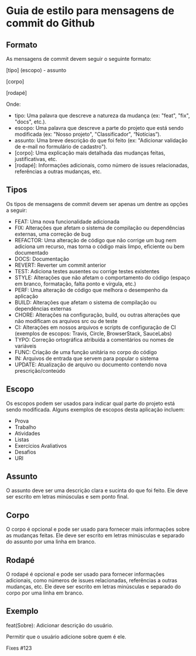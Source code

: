 # Guia de estilo para mensagens de commit do Github

## Formato
As mensagens de commit devem seguir o seguinte formato:

[tipo] (escopo) - assunto

[corpo]

[rodapé]

Onde:
- tipo: Uma palavra que descreve a natureza da mudança (ex: "feat", "fix", "docs", etc.).
- escopo: Uma palavra que descreve a parte do projeto que está sendo modificada (ex: "Nosso projeto", "Classificador", “Notícias”).
- assunto: Uma breve descrição do que foi feito (ex: "Adicionar validação de e-mail no formulário de cadastro").
- [corpo]: Uma explicação mais detalhada das mudanças feitas, justificativas, etc.
- [rodapé]: Informações adicionais, como número de issues relacionadas, referências a outras mudanças, etc.

## Tipos
Os tipos de mensagens de commit devem ser apenas um dentre as opções a seguir:
- FEAT: Uma nova funcionalidade adicionada
- FIX: Alterações que afetam o sistema de compilação ou dependências externas, uma correção de bug
- REFACTOR: Uma alteração de código que não corrige um bug nem adiciona um recurso, mas torna o código mais limpo, eficiente ou bem documentado
- DOCS: Documentação
- REVERT: Reverter um commit anterior
- TEST: Adiciona testes ausentes ou corrige testes existentes
- STYLE: Alterações que não afetam o comportamento do código (espaço em branco, formatação, falta ponto e vírgula, etc.)
- PERF: Uma alteração de código que melhora o desempenho da aplicação
- BUILD: Alterações que afetam o sistema de compilação ou dependências externas
- CHORE: Alterações na configuração, build, ou outras alterações que não modificam os arquivos src ou de teste
- CI: Alterações em nossos arquivos e scripts de configuração de CI (exemplos de escopos: Travis, Circle, BrowserStack, SauceLabs)
- TYPO: Correção ortográfica atribuída a comentários ou nomes de variáveis
- FUNC: Criação de uma função unitária no corpo do código
- IN: Arquivos de entrada que servem para popular o sistema
- UPDATE: Atualização de arquivo ou documento contendo nova prescrição/conteúdo

## Escopo
Os escopos podem ser usados para indicar qual parte do projeto está sendo modificada. Alguns exemplos de escopos desta aplicação incluem:
- Prova
- Trabalho
- Atividades
- Listas
- Exercícios Avaliativos
- Desafios
- URI

## Assunto
O assunto deve ser uma descrição clara e sucinta do que foi feito. Ele deve ser escrito em letras minúsculas e sem ponto final.

## Corpo
O corpo é opcional e pode ser usado para fornecer mais informações sobre as mudanças feitas. Ele deve ser escrito em letras minúsculas e separado do assunto por uma linha em branco.

## Rodapé
O rodapé é opcional e pode ser usado para fornecer informações adicionais, como números de issues relacionadas, referências a outras mudanças, etc. Ele deve ser escrito em letras minúsculas e separado do corpo por uma linha em branco.

## Exemplo
feat(Sobre): Adicionar descrição do usuário.

Permitir que o usuário adicione sobre quem é ele.

Fixes #123
